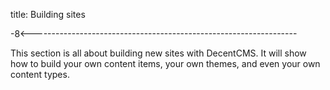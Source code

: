 title: Building sites

-8<------------------------------------------------------------------

This section is all about building new sites with DecentCMS.
It will show how to build your own content items, your own themes,
and even your own content types.
